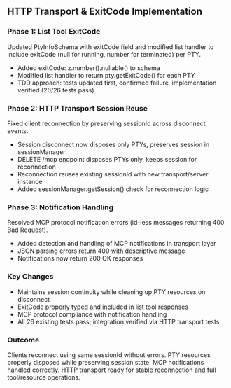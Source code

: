 ## HTTP Transport & ExitCode Implementation

### Phase 1: List Tool ExitCode

Updated PtyInfoSchema with exitCode field and modified list handler to include exitCode (null for running, number for terminated) per PTY.

- Added exitCode: z.number().nullable() to schema
- Modified list handler to return pty.getExitCode() for each PTY
- TDD approach: tests updated first, confirmed failure, implementation verified (26/26 tests pass)

### Phase 2: HTTP Transport Session Reuse

Fixed client reconnection by preserving sessionId across disconnect events.

- Session disconnect now disposes only PTYs, preserves session in sessionManager
- DELETE /mcp endpoint disposes PTYs only, keeps session for reconnection
- Reconnection reuses existing sessionId with new transport/server instance
- Added sessionManager.getSession() check for reconnection logic

### Phase 3: Notification Handling

Resolved MCP protocol notification errors (id-less messages returning 400 Bad Request).

- Added detection and handling of MCP notifications in transport layer
- JSON parsing errors return 400 with descriptive message
- Notifications now return 200 OK responses

### Key Changes

- Maintains session continuity while cleaning up PTY resources on disconnect
- ExitCode properly typed and included in list tool responses
- MCP protocol compliance with notification handling
- All 26 existing tests pass; integration verified via HTTP transport tests

### Outcome

Clients reconnect using same sessionId without errors. PTY resources properly disposed while preserving session state. MCP notifications handled correctly. HTTP transport ready for stable reconnection and full tool/resource operations.
